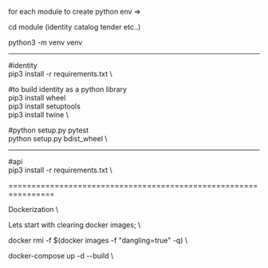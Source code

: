 for each module to create python env =>

cd module (identity catalog tender etc..)

python3 -m venv venv

---------------------------------------------------------------

#identity \
pip3 install -r requirements.txt \

#to build identity as a python library \
pip3 install wheel \
pip3 install setuptools \
pip3 install twine \

#python setup.py pytest \
python setup.py bdist_wheel \

---------------------------------------------------------------

#api \
pip3 install -r requirements.txt \


================================================================

Dockerization \

Lets start with clearing docker images;  \

docker rmi -f  $(docker images -f "dangling=true" -q) \

docker-compose up -d --build \

